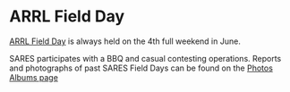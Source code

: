 # ARRL Field Day

[ARRL Field Day](https://www.arrl.org/field-day/) is always held on the 4th full weekend in June.

SARES participates with a BBQ and casual contesting operations. Reports and photographs of past SARES Field Days can be found on the [Photos Albums page](../photos.md)
